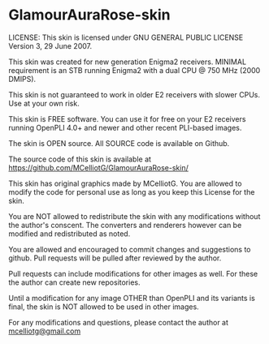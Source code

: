 # GlamourAuraRose-skin
LICENSE: This skin is licensed under GNU GENERAL PUBLIC LICENSE Version 3, 29 June 2007.

This skin was created for new generation Enigma2 receivers. MINIMAL requirement is an STB running Enigma2 with a dual CPU @ 750 MHz (2000 DMIPS).

This skin is not guaranteed to work in older E2 receivers with slower CPUs. Use at your own risk.

This skin is FREE software. You can use it for free on your E2 receivers running OpenPLI 4.0+ and newer and other recent PLI-based images.

The skin is OPEN source. All SOURCE code is available on Github.

The source code of this skin is available at https://github.com/MCelliotG/GlamourAuraRose-skin/

This skin has original graphics made by MCelliotG. You are allowed to modify the code for personal use as long as you keep this License for the skin. 

You are NOT allowed to redistribute the skin with any modifications without the author's conscent. The converters and renderers however can be modified and redistributed as noted.

You are allowed and encouraged to commit changes and suggestions to github. Pull requests will be pulled after reviewed by the author.

Pull requests can include modifications for other images as well. For these the author can create new repositories.

Until a modification for any image OTHER than OpenPLI and its variants is final, the skin is NOT allowed to be used in other images.

For any modifications and questions, please contact the author at mcelliotg@gmail.com
